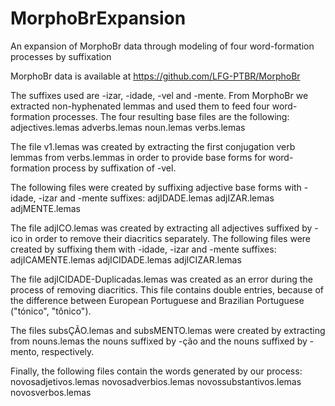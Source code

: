 # MorphoBrExpansion
An expansion of MorphoBr data through modeling of four word-formation processes by suffixation

MorphoBr data is available at https://github.com/LFG-PTBR/MorphoBr

The suffixes used are -izar, -idade, -vel and -mente.
From MorphoBr we extracted non-hyphenated lemmas and used them to feed four word-formation processes.
The four resulting base files are the following:
  adjectives.lemas
  adverbs.lemas
  noun.lemas
  verbs.lemas

The file v1.lemas was created by extracting the first conjugation verb lemmas from verbs.lemmas in order to provide base forms for word-formation process by suffixation of -vel.

The following files were created by suffixing adjective base forms with -idade, -izar and -mente suffixes:
  adjIDADE.lemas
  adjIZAR.lemas
  adjMENTE.lemas

The file adjICO.lemas was created by extracting all adjectives suffixed by -ico in order to remove their diacritics separately. The following files were created by suffixing them with -idade, -izar and -mente suffixes:
  adjICAMENTE.lemas
  adjICIDADE.lemas
  adjICIZAR.lemas

The file adjICIDADE-Duplicadas.lemas was created as an error during the process of removing diacritics. This file contains double entries, because of the difference between European Portuguese and Brazilian Portuguese ("tónico", "tônico").

The files subsÇÃO.lemas and subsMENTO.lemas were created by extracting from nouns.lemas the nouns suffixed by -ção and the nouns suffixed by -mento, respectively.

Finally, the following files contain the words generated by our process:
  novosadjetivos.lemas
  novosadverbios.lemas
  novossubstantivos.lemas
  novosverbos.lemas
